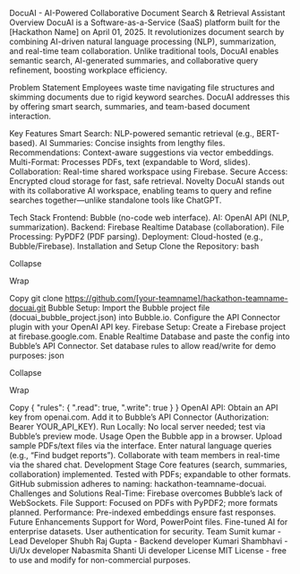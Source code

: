DocuAI - AI-Powered Collaborative Document Search & Retrieval Assistant
Overview
DocuAI is a Software-as-a-Service (SaaS) platform built for the [Hackathon Name] on April 01, 2025. It revolutionizes document search by combining AI-driven natural language processing (NLP), summarization, and real-time team collaboration. Unlike traditional tools, DocuAI enables semantic search, AI-generated summaries, and collaborative query refinement, boosting workplace efficiency.

Problem Statement
Employees waste time navigating file structures and skimming documents due to rigid keyword searches. DocuAI addresses this by offering smart search, summaries, and team-based document interaction.

Key Features
Smart Search: NLP-powered semantic retrieval (e.g., BERT-based).
AI Summaries: Concise insights from lengthy files.
Recommendations: Context-aware suggestions via vector embeddings.
Multi-Format: Processes PDFs, text (expandable to Word, slides).
Collaboration: Real-time shared workspace using Firebase.
Secure Access: Encrypted cloud storage for fast, safe retrieval.
Novelty
DocuAI stands out with its collaborative AI workspace, enabling teams to query and refine searches together—unlike standalone tools like ChatGPT.

Tech Stack
Frontend: Bubble (no-code web interface).
AI: OpenAI API (NLP, summarization).
Backend: Firebase Realtime Database (collaboration).
File Processing: PyPDF2 (PDF parsing).
Deployment: Cloud-hosted (e.g., Bubble/Firebase).
Installation and Setup
Clone the Repository:
bash

Collapse

Wrap

Copy
git clone https://github.com/[your-teamname]/hackathon-teamname-docuai.git
Bubble Setup:
Import the Bubble project file (docuai_bubble_project.json) into Bubble.io.
Configure the API Connector plugin with your OpenAI API key.
Firebase Setup:
Create a Firebase project at firebase.google.com.
Enable Realtime Database and paste the config into Bubble’s API Connector.
Set database rules to allow read/write for demo purposes:
json

Collapse

Wrap

Copy
{
  "rules": { ".read": true, ".write": true }
}
OpenAI API:
Obtain an API key from openai.com.
Add it to Bubble’s API Connector (Authorization: Bearer YOUR_API_KEY).
Run Locally:
No local server needed; test via Bubble’s preview mode.
Usage
Open the Bubble app in a browser.
Upload sample PDFs/text files via the interface.
Enter natural language queries (e.g., “Find budget reports”).
Collaborate with team members in real-time via the shared chat.
Development Stage
Core features (search, summaries, collaboration) implemented.
Tested with PDFs; expandable to other formats.
GitHub submission adheres to naming: hackathon-teamname-docuai.
Challenges and Solutions
Real-Time: Firebase overcomes Bubble’s lack of WebSockets.
File Support: Focused on PDFs with PyPDF2; more formats planned.
Performance: Pre-indexed embeddings ensure fast responses.
Future Enhancements
Support for Word, PowerPoint files.
Fine-tuned AI for enterprise datasets.
User authentication for security.
Team
Sumit kumar - Lead Developer
Shubh Raj Gupta - Backend developer
Kumari Shambhavi - Ui/Ux developer
Nabasmita Shanti Ui developer
License
MIT License - free to use and modify for non-commercial purposes.
 
